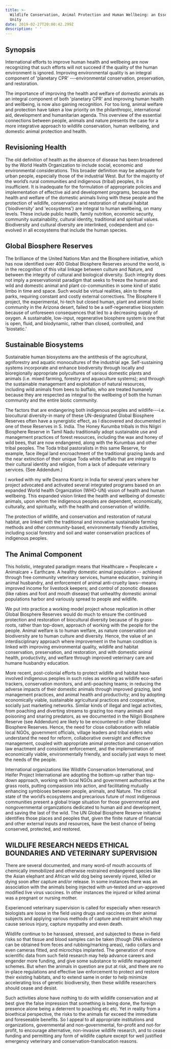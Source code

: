 ```yaml
---
title: >-
  Wildlife Conservation, Animal Protection and Human Wellbeing: an Essential
  Unity
date: 2019-02-27T20:00:42.299Z
description: ' '
---
```

## Synopsis

 International efforts to improve human health and wellbeing are now recognizing that such efforts will not succeed if the quality of the human environment is ignored. Improving environmental quality is an integral component of 'planetary CPR' ---environmental conservation, preservation, and restoration.

 The importance of improving the health and welfare of domestic animals as an integral component of both 'planetary CPR' and improving human health and wellbeing, is now also gaining recognition. For too long, animal welfare and protection have taken a low priority on the philanthropic, international aid, development and humanitarian agenda. This overview of the essential connections between people, animals and nature presents the case for a more integrative approach to wildlife conservation, human wellbeing, and domestic animal protection and health.

## Revisioning Health

 The old definition of health as the absence of disease has been broadened by the World Health Organization to include social, economic and environmental considerations. This broader definition may be adequate for urban people, especially those of the industrial West. But for the majority of the world’s rural communities and indigenous (tribal) peoples, it is insufficient. It is inadequate for the formulation of appropriate policies and implementation of effective aid and development programs, because the health and welfare of the domestic animals living with these people and the protection of wildlife, conservation and restoration of natural habitat ('biodiversity' and 'ecosystems') are integral to human wellbeing, on many levels. These include public health, family nutrition, economic security, community sustainability, cultural identity, traditional and spiritual values. Biodiversity and cultural diversity are interlinked, codependent and co-evolved in all ecosystems that include the human species.

## Global Biosphere Reserves

 The brilliance of the United Nations Man and the Biosphere initiative, which has now identified over 400 Global Biosphere Reserves around the world, is in the  recognition of this vital linkage between culture and Nature, and between the integrity of cultural and biological diversity.  Such integrity does not imply a preservationist paradigm that seeks to freeze the human and wild and domestic animal and plant co-communities in some kind of static limbo in time and space. Such would be virtual realities, akin to theme parks, requiring constant and costly external correctives.
 The Biosphere II project, the experimental, hi-tech but closed human, plant and animal biotic community in the Arizona desert, failed to be a self-regenerative biosystem because of unforeseen consequences that led to a decreasing supply of oxygen. A sustainable, low-input, regenerative biosphere system is one that is open, fluid, and biodynamic, rather than closed, controlled, and 'biostatic.'

## Sustainable Biosystems

 Sustainable human biosystems are the antithesis of the agricultural, agriforestry and aquatic monocultures of the industrial age. Self-sustaining systems incorporate and enhance biodiversity through locally and bioregionally appropriate polycultures of various domestic plants and animals (i.e. mixed farming, forestry and aquaculture systems); and through the sustainable management and exploitation of natural resources, including wild animals from bees to buffalo, who are treated humanely because they are respected as integral to the wellbeing of both the human community and the entire biotic community.

 The factors that are endangering both indigenous peoples and wildlife---i.e. biocultural diversity-in many of these UN-designated Global Biosphere Reserves often have a synergistic effect, as I discovered and documented in one of these Reserves in S. India. The Honey Kurumba tribals in this Nilgiri Biosphere Reserve in Tamil Nadu traditionally adopt sustainable use and management practices of forest resources, including the wax and honey of wild bees, that are now endangered, along with the Kurumbas and other tribal peoples. The Toda tribal pastoralists in this same Reserve, for example, face illegal land encroachment of the traditional grazing lands and the near extinction of their unique Toda white buffalo that are integral to their cultural identity and religion, from a lack of adequate veterinary services. (See Addendum.)

 I worked with my wife Deanna Krantz in India for several years where her project advocated and activated several integrated programs based on an expanded World health Organization (WHO-UN) vision of health and human wellbeing. This expanded vision linked the health and wellbeing of domestic animals, upon whom the indigenous peoples are dependent, economically, culturally, and spiritually, with the health and conservation of wildlife.

 The protection of wildlife, and conservation and restoration of natural habitat, are linked with the traditional and innovative sustainable farming methods and other community-based, environmentally friendly activities, including social forestry and soil and water conservation practices of indigenous peoples.

## The Animal Component

 This holistic, integrated paradigm means that  Healthcare = Peoplecare + Animalcare + Earthcare.  A healthy domestic animal population -- achieved through free community veterinary services, humane education, training in animal husbandry, and enforcement of animal anti-cruelty laws--means improved income for livestock keepers; and control of zoonotic diseases (like rabies and foot and mouth disease) that unhealthy domestic animal populations harbor and variously spread to people and wildlife.

 We put into practice a working model project whose replication in other Global Biosphere Reserves would do much to ensure the continued protection and restoration of biocultural diversity because of its grass-roots, rather than top-down, approach of working with the people for the people. Animal welfare is to human welfare, as nature conservation and biodiversity are to human culture and diversity. Hence, the value of an interdisciplinary approach where improvement in the human condition is linked with improving environmental quality, wildlife and habitat conservation, preservation, and restoration, and with domestic animal health, productivity, and welfare through improved veterinary care and humane husbandry education.

 More recent, post-colonial efforts to protect wildlife and habitat have involved indigenous peoples in such roles as working as wildlife eco-safari trackers, conservation monitors, and anti-poaching teams; in reducing the adverse impacts of their domestic animals through improved grazing, land management practices, and animal health and productivity; and by adopting economically viable, sustainable agricultural practices and cooperative, socially just marketing networks.
 Similar kinds of illegal and legal activities, from poaching and diverting streams to grazing too many animals and poisoning and snaring predators, as we documented in the Nilgiri Biosphere Reserve (see Addendum) are likely to be encountered in other Global Biosphere Reserves. Hence, the need for close collaboration with reliable local NGOs, government officials, village leaders and tribal elders who understand the need for reform, collaborative oversight and effective management, coupled with appropriate animal protection and conservation law enactment and consistent enforcement, and the implementation of economically viable, environmentally friendly, and socially just ways to meet the needs of the people.

International organizations like Wildlife Conservation International, and Heifer Project International are adopting the bottom-up rather than top-down approach, working with local NGOs and government authorities at the grass roots, putting compassion into action, and facilitating mutually enhancing symbioses between people, animals, and Nature.
The critical state of the world’s ecosystems and precarious future of most indigenous communities present a global triage situation for those governmental and nongovernmental organizations dedicated to human aid and development, and saving the last of the wild.  The UN Global Biosphere Reserve initiative identifies those places and peoples that, given the finite nature of financial and other external inputs and resources, have the best chance of being conserved, protected, and restored.

## WILDLIFE RESEARCH NEEDS ETHICAL BOUNDARIES AND VETERINARY SUPERVISION

There are several documented, and many word-of mouth accounts of chemically immobilized and otherwise restrained endangered species like the Asian elephant and African wild dog being severely injured, killed or dying soon after capture and/or release. In some instances there was an association with the animals being injected with un-tested and un-approved modified live virus vaccines. In other instances the injured or killed animal was a pregnant or nursing mother.

 Experienced veterinary supervision is called for especially when research biologists are loose in the field using drugs and vaccines on their animal subjects and applying various methods of capture and restraint which may cause serious injury, capture myopathy and even death.

Wildlife continue to be harassed, stressed, and subjected to these in-field risks so that tissue and blood samples can be taken (though DNA evidence can be obtained from feces and rubbing/marking areas), radio collars and even cameras fitted,  and microchips implanted. The generation of more scientific data from such field research may help advance careers and engender more funding, and give some substance to wildlife management schemes. But when the animals in question are put at risk, and there are no in-place regulations and effective law enforcement to protect and restore their existing habitats, and to extend same in order to help minimize accelerating loss of genetic biodiversity, then these wildlife researchers should cease and desist.

 Such activities alone have nothing to do with wildlife conservation and at best give the false impression that something is being done, the foreign presence alone being a deterrent to poaching etc etc. Yet in reality from a bioethical perspective, the risks to the animals far exceed the immediate and foreseeable benefits. So I appeal to all appropriate institutions and organizations, governmental and non-governmental, for-profit and not-for profit, to encourage alternative, non-invasive wildlife research, and to cease funding and permitting any form of wildlife capture except for well justified emergency veterinary and conservation-translocation reasons.
